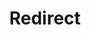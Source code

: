 ﻿---
layout: src/layouts/Redirect.astro
title: Redirect
redirect: /docs/octopus-rest-api/tentacle.exe-command-line/agent
pubDate:  2023-01-01
navSearch: false
navSitemap: false
navMenu: false
---
